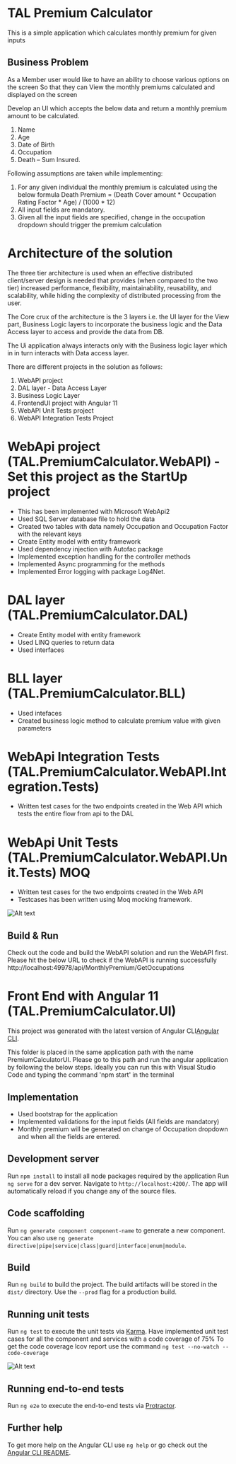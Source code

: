 # TAL Premium Calculator
This is a simple application which calculates monthly premium for given inputs

## Business Problem
As a Member user would like to have an ability to choose various options on the screen So that they can
View the monthly premiums calculated and displayed on the screen

Develop an UI which accepts the below data and return a monthly premium amount to be
calculated.
1. Name
2. Age
3. Date of Birth
4. Occupation
5. Death – Sum Insured.

Following assumptions are taken while implementing: 
1. For any given individual the monthly premium is calculated using the below formula
Death Premium = (Death Cover amount * Occupation Rating Factor * Age) / (1000 * 12)
2. All input fields are mandatory.
3. Given all the input fields are specified, change in the occupation dropdown should trigger
the premium calculation

# Architecture of the solution

The three tier architecture is used when an effective distributed client/server design is needed that provides 
(when compared to the two tier) increased performance, flexibility, maintainability, reusability, and scalability,
 while hiding the complexity of distributed processing from the user.
 
 The Core crux of the architecture is the 3 layers i.e. the UI layer for the View part, Business Logic layers to incorporate the business
 logic and the Data Access layer to access and provide the data from DB.
 
 The Ui application always interacts only with the Business logic layer which in in turn interacts with Data access layer.

There are different projects in the solution as follows:
1) WebAPI project
2) DAL layer - Data Access Layer
3) Business Logic Layer
4) FrontendUI project with Angular 11
5) WebAPI Unit Tests project
6) WebAPI Integration Tests Project

# WebApi project (TAL.PremiumCalculator.WebAPI) - Set this project as the StartUp project
 - This has been implemented with Microsoft WebApi2
 - Used SQL Server database file to hold the data
 - Created two tables with data namely Occupation and Occupation Factor with the relevant keys
 - Create Entity model with entity framework
 - Used dependency injection with Autofac package 
 - Implemented exception handling for the controller methods 
 - Implemented Async programming for the methods
 - Implemented Error logging with package Log4Net.
 
# DAL layer (TAL.PremiumCalculator.DAL)
  - Create Entity model with entity framework
  - Used LINQ queries to return data
  - Used interfaces
  
# BLL layer (TAL.PremiumCalculator.BLL)
  - Used intefaces
  - Created business logic method to calculate premium value with given parameters
  
# WebApi Integration Tests (TAL.PremiumCalculator.WebAPI.Integration.Tests)
 - Written test cases for the two endpoints created in the Web API which tests the entire flow from api to the DAL
 

# WebApi Unit Tests (TAL.PremiumCalculator.WebAPI.Unit.Tests) MOQ
 - Written test cases for the two endpoints created in the Web API
 - Testcases has been written using Moq mocking framework.

![Alt text](UnitAndIntegrationTests.png?raw=true "Unit test and integration results")

## Build & Run

Check out the code and build the WebAPI solution and run the WebAPI first.
Please hit the below URL to check if the WebAPI is running successfully
http://localhost:49978/api/MonthlyPremium/GetOccupations

# Front End with Angular 11 (TAL.PremiumCalculator.UI)

This project was generated with the latest version of Angular CLI[Angular CLI](https://github.com/angular/angular-cli).

This folder is placed in the same application path with the name PremiumCalculatorUI.
Please go to this path and run the angular application by following the below steps.
Ideally you can run this with Visual Studio Code and typing the command 'npm start' in the terminal

## Implementation
- Used bootstrap for the application
- Implemented validations for the input fields (All fields are mandatory)
- Monthly premium will be generated on change of Occupation dropdown and when all the fields are entered.

## Development server

Run `npm install` to install all node packages required by the application
Run `ng serve` for a dev server. Navigate to `http://localhost:4200/`. The app will automatically reload if you change any of the source files.

## Code scaffolding

Run `ng generate component component-name` to generate a new component. You can also use `ng generate directive|pipe|service|class|guard|interface|enum|module`.

## Build

Run `ng build` to build the project. The build artifacts will be stored in the `dist/` directory. Use the `--prod` flag for a production build.

## Running unit tests

Run `ng test` to execute the unit tests via [Karma](https://karma-runner.github.io).
Have implemented unit test cases for all the component and services with a code coverage of 75%
To get the code coverage lcov report use the command `ng test --no-watch --code-coverage`

![Alt text](UICodeCoverage.PNG?raw=true "Unit testcoverage for UI")

## Running end-to-end tests

Run `ng e2e` to execute the end-to-end tests via [Protractor](http://www.protractortest.org/).

## Further help

To get more help on the Angular CLI use `ng help` or go check out the [Angular CLI README](https://github.com/angular/angular-cli/blob/master/README.md).

